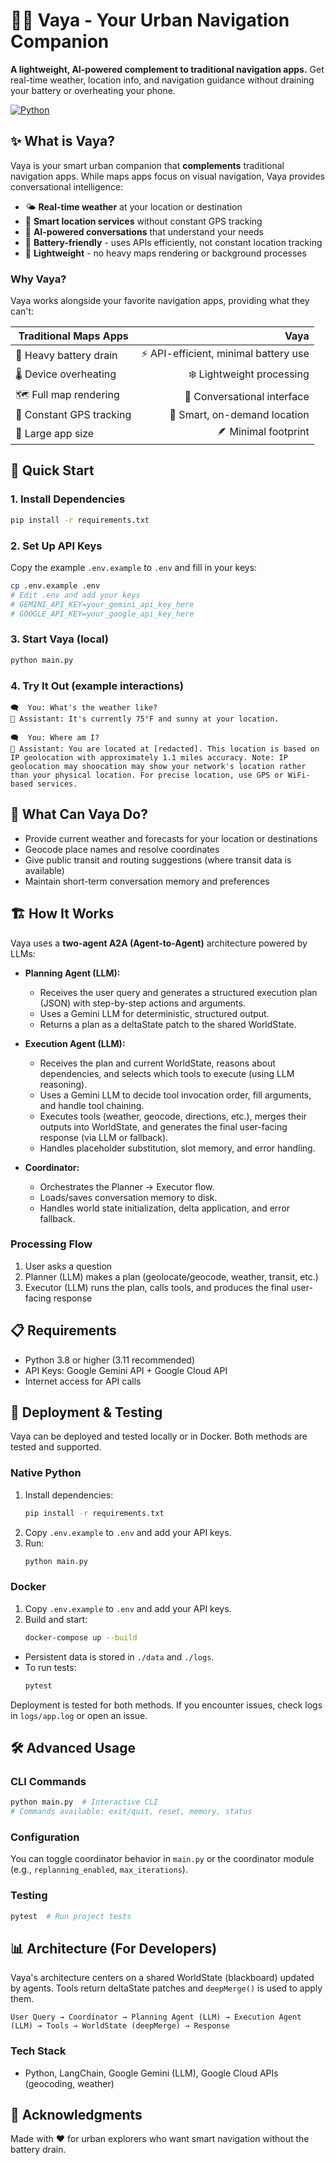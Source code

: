 # 🚶‍♀️ Vaya - Your Urban Navigation Companion

**A lightweight, AI-powered complement to traditional navigation apps.** Get real-time weather, location info, and navigation guidance without draining your battery or overheating your phone.

[![Python](https://img.shields.io/badge/Python-3.8+-blue.svg)](https://www.python.org/)

## ✨ What is Vaya?

Vaya is your smart urban companion that **complements** traditional navigation apps. While maps apps focus on visual navigation, Vaya provides conversational intelligence:

- 🌤️ **Real-time weather** at your location or destination
- 📍 **Smart location services** without constant GPS tracking
- 🧠 **AI-powered conversations** that understand your needs
- 🔋 **Battery-friendly** - uses APIs efficiently, not constant location tracking
- 📱 **Lightweight** - no heavy maps rendering or background processes

### Why Vaya?

Vaya works alongside your favorite navigation apps, providing what they can't:

| Traditional Maps Apps | Vaya |
|----------------------|------:|
| 🔋 Heavy battery drain | ⚡ API-efficient, minimal battery use |
| 🌡️ Device overheating | ❄️ Lightweight processing |
| 🗺️ Full map rendering | 💬 Conversational interface |
| 📍 Constant GPS tracking | 🎯 Smart, on-demand location |
| 💾 Large app size | 🪶 Minimal footprint |

## 🚀 Quick Start

### 1. Install Dependencies

```bash
pip install -r requirements.txt
```

### 2. Set Up API Keys

Copy the example `.env.example` to `.env` and fill in your keys:

```bash
cp .env.example .env
# Edit .env and add your keys
# GEMINI_API_KEY=your_gemini_api_key_here
# GOOGLE_API_KEY=your_google_api_key_here
```

### 3. Start Vaya (local)

```bash
python main.py
```

### 4. Try It Out (example interactions)

```
🗨️  You: What's the weather like?
🤖 Assistant: It's currently 75°F and sunny at your location.

🗨️  You: Where am I?
🤖 Assistant: You are located at [redacted]. This location is based on IP geolocation with approximately 1.1 miles accuracy. Note: IP geolocation may shoocation may show your network's location rather than your physical location. For precise location, use GPS or WiFi-based services.
```

## 💬 What Can Vaya Do?

- Provide current weather and forecasts for your location or destinations
- Geocode place names and resolve coordinates
- Give public transit and routing suggestions (where transit data is available)
- Maintain short-term conversation memory and preferences

## 🏗️ How It Works


Vaya uses a **two-agent A2A (Agent-to-Agent)** architecture powered by LLMs:

- **Planning Agent (LLM):**
	- Receives the user query and generates a structured execution plan (JSON) with step-by-step actions and arguments.
	- Uses a Gemini LLM for deterministic, structured output.
	- Returns a plan as a deltaState patch to the shared WorldState.

- **Execution Agent (LLM):**
	- Receives the plan and current WorldState, reasons about dependencies, and selects which tools to execute (using LLM reasoning).
	- Uses a Gemini LLM to decide tool invocation order, fill arguments, and handle tool chaining.
	- Executes tools (weather, geocode, directions, etc.), merges their outputs into WorldState, and generates the final user-facing response (via LLM or fallback).
	- Handles placeholder substitution, slot memory, and error handling.

- **Coordinator:**
	- Orchestrates the Planner → Executor flow.
	- Loads/saves conversation memory to disk.
	- Handles world state initialization, delta application, and error fallback.

### Processing Flow
1. User asks a question
2. Planner (LLM) makes a plan (geolocate/geocode, weather, transit, etc.)
3. Executor (LLM) runs the plan, calls tools, and produces the final user-facing response

## 📋 Requirements

- Python 3.8 or higher (3.11 recommended)
- API Keys: Google Gemini API + Google Cloud API
- Internet access for API calls

## 🏁 Deployment & Testing

Vaya can be deployed and tested locally or in Docker. Both methods are tested and supported.

### Native Python
1. Install dependencies:
   ```bash
   pip install -r requirements.txt
   ```
2. Copy `.env.example` to `.env` and add your API keys.
3. Run:
   ```bash
   python main.py
   ```

### Docker
1. Copy `.env.example` to `.env` and add your API keys.
2. Build and start:
   ```bash
   docker-compose up --build
   ```

- Persistent data is stored in `./data` and `./logs`.
- To run tests:
   ```bash
   pytest
   ```

Deployment is tested for both methods. If you encounter issues, check logs in `logs/app.log` or open an issue.

## 🛠️ Advanced Usage

### CLI Commands

```bash
python main.py  # Interactive CLI
# Commands available: exit/quit, reset, memory, status
```

### Configuration

You can toggle coordinator behavior in `main.py` or the coordinator module (e.g., `replanning_enabled`, `max_iterations`).

### Testing

```bash
pytest  # Run project tests
```

<!-- Troubleshooting removed to keep README concise. See the project's README or docs for troubleshooting tips. -->


## 📊 Architecture (For Developers)

Vaya's architecture centers on a shared WorldState (blackboard) updated by agents. Tools return deltaState patches and `deepMerge()` is used to apply them.

```
User Query → Coordinator → Planning Agent (LLM) → Execution Agent (LLM) → Tools → WorldState (deepMerge) → Response
```


### Tech Stack
- Python, LangChain, Google Gemini (LLM), Google Cloud APIs (geocoding, weather)

## 🙏 Acknowledgments


Made with ❤️ for urban explorers who want smart navigation without the battery drain.
